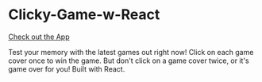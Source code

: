# Clicky-Game-w-React
[Check out the App](https://videogame-clickygame.herokuapp.com)

Test your memory with the latest games out right now!
Click on each game cover once to win the game. But don't click on a game cover twice, or it's game over for you!
Built with React.
